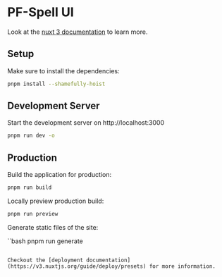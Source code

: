 # PF-Spell UI

Look at the [nuxt 3 documentation](https://v3.nuxtjs.org) to learn more.

## Setup

Make sure to install the dependencies:

```bash
pnpm install --shamefully-hoist
```

## Development Server

Start the development server on http://localhost:3000

```bash
pnpm run dev -o
```

## Production

Build the application for production:

```bash
pnpm run build
```

Locally preview production build:

```bash
pnpm run preview
```

Generate static files of the site:

``bash
pnpm run generate
```

Checkout the [deployment documentation](https://v3.nuxtjs.org/guide/deploy/presets) for more information.
